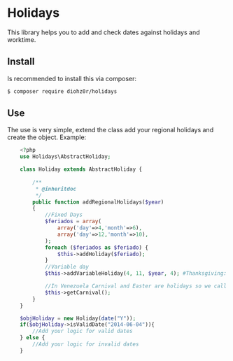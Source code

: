 # Holidays
This library helps you to add and check dates against holidays and worktime.

## Install

Is recommended to install this via composer:

```bash
$ composer require diohz0r/holidays
```

## Use
The use is very simple, extend the class add your regional holidays and create the object. Example:


```php
    <?php
	use Holidays\AbstractHoliday;

	class Holiday extends AbstractHoliday {
	
	    /**
	     * @inheritdoc
	     */
	    public function addRegionalHolidays($year)
	    {
	        //Fixed Days
	        $feriados = array(
	            array('day'=>4,'month'=>6),
	            array('day'=>12,'month'=>10),
	        );
	        foreach ($feriados as $feriado) {
	            $this->addHoliday($feriado);
	        }
			//Variable day
			$this->addVariableHoliday(4, 11, $year, 4); #Thanksgiving: November's 4th Thursday

			//In Venezuela Carnival and Easter are holidays so we call this method to add both
			$this->getCarnival();
	    }
	}

	$objHoliday = new Holiday(date("Y"));
	if($objHoliday->isValidDate("2014-06-04")){
		//Add your logic for valid dates
	} else {
		//Add your logic for invalid dates
	}
```